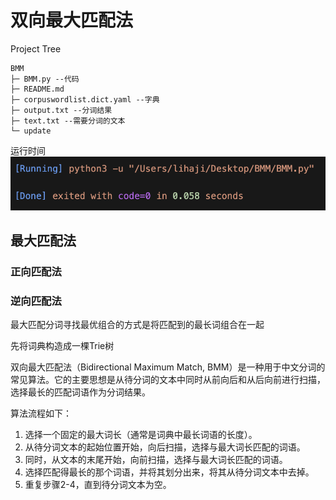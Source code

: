 # 双向最大匹配法


Project Tree
```
BMM
├─ BMM.py --代码
├─ README.md
├─ corpuswordlist.dict.yaml --字典
├─ output.txt --分词结果
├─ text.txt --需要分词的文本
└─ update

```
运行时间
![Alt text](image.png)



## 最大匹配法
### 正向匹配法



### 逆向匹配法



最大匹配分词寻找最优组合的方式是将匹配到的最长词组合在一起

先将词典构造成一棵Trie树





双向最大匹配法（Bidirectional Maximum Match, BMM）是一种用于中文分词的常见算法。它的主要思想是从待分词的文本中同时从前向后和从后向前进行扫描，选择最长的匹配词语作为分词结果。

算法流程如下：

1. 选择一个固定的最大词长（通常是词典中最长词语的长度）。
2. 从待分词文本的起始位置开始，向后扫描，选择与最大词长匹配的词语。
3. 同时，从文本的末尾开始，向前扫描，选择与最大词长匹配的词语。
4. 选择匹配得最长的那个词语，并将其划分出来，将其从待分词文本中去掉。
5. 重复步骤2-4，直到待分词文本为空。
